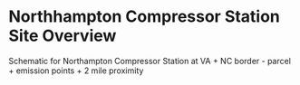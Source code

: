 # Northhampton Compressor Station Site Overview
Schematic for Northampton Compressor Station at VA + NC border - parcel + emission points + 2 mile proximity
